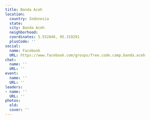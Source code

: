 ```yaml
---
title: Banda Aceh
location:
  country: Indonesia
  state: 
  city: Banda Aceh
  neighborhood: 
  coordinates: 5.552846, 95.319291
  plusCode: ''
social:
  name: Facebook
  URL: https://www.facebook.com/groups/free.code.camp.banda.aceh
chat:
  name: ''
  URL: ''
event:
  name: ''
  URL: ''
leaders:
- name: ''
  URL: ''
photos:
  old: 
  cover: ''
---
```

